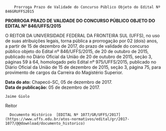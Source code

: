         Prorroga Prazo de Validade do Concurso Público Objeto do Edital Nº 846GRUFFS2015  

**PRORROGA PRAZO DE VALIDADE DO CONCURSO PÚBLICO OBJETO DO EDITAL Nº 846/UFFS/2015**

  

 O REITOR DA UNIVERSIDADE FEDERAL DA FRONTEIRA SUL (UFFS), no uso de suas atribuições legais, torna pública a prorrogação por 02 (dois) anos, a partir de 15 de dezembro de 2017, do prazo de validade do concurso público objeto do Edital nº 846/UFFS/2015, de 20 de outubro de 2015, publicado no Diário Oficial da União de 20 de outubro de 2015, seção 3, páginas 59 à 64, homologado pelo Edital nº 975/UFFS/2015, publicado no Diário Oficial da União de 15 de dezembro de 2015, seção 3, página 75, para provimento de cargos da Carreira do Magistério Superior.

   **Data do ato:** Chapecó-SC, 05 de dezembro de 2017.   
 **Data de publicação:**  05 de dezembro de 2017. 

    Jaime Giolo   
 Reitor 

      Documento Histórico  [EDITAL Nº 1077/GR/UFFS/2017](https://www.uffs.edu.br/atos-normativos/edital/gr/2017-1077/@@download/documento_historico)     
      